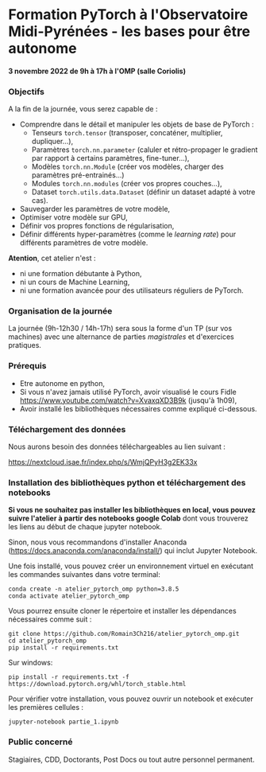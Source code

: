 # Formation PyTorch à l'Observatoire Midi-Pyrénées - les bases pour être autonome

#### 3 novembre 2022 de 9h à 17h à l'OMP (salle Coriolis)

### Objectifs

A la fin de la journée, vous serez capable de : 

 * Comprendre dans le détail et manipuler les objets de base de PyTorch :
   * Tenseurs ```torch.tensor``` (transposer, concaténer, multiplier, dupliquer...),
   * Paramètres ```torch.nn.parameter``` (caluler et rétro-propager le gradient par rapport à certains paramètres, fine-tuner...),
   * Modèles ```torch.nn.Module``` (créer vos modèles, charger des paramètres pré-entrainés...)
   * Modules ```torch.nn.modules``` (créer vos propres couches...),
   * Dataset ```torch.utils.data.Dataset``` (définir un dataset adapté à votre cas).
 * Sauvegarder les paramètres de votre modèle,
 * Optimiser votre modèle sur GPU,
 * Définir vos propres fonctions de régularisation,
 * Définir différents hyper-paramètres (comme le *learning rate*) pour différents paramètres de votre modèle.  
 
 **Atention**, cet atelier n'est :
 
 * ni une formation débutante à Python,
 * ni un cours de Machine Learning,
 * ni une formation avancée pour des utilisateurs réguliers de PyTorch.
 
### Organisation de la journée

La journée (9h-12h30 / 14h-17h) sera sous la forme d'un TP (sur vos machines) avec une alternance de parties *magistrales* et d'exercices pratiques.

### Prérequis

 * Etre autonome en python,
 * Si vous n'avez jamais utilisé PyTorch, avoir visualisé le cours Fidle https://www.youtube.com/watch?v=XvaxqXD3B9k (jusqu'à 1h09),
 * Avoir installé les bibliothèques nécessaires comme expliqué ci-dessous.
 
### Téléchargement des données 

Nous aurons besoin des données téléchargeables au lien suivant : 

https://nextcloud.isae.fr/index.php/s/WmjQPyH3g2EK33x

### Installation des bibliothèques python et téléchargement des notebooks

**Si vous ne souhaitez pas installer les bibliothèques en local, vous pouvez suivre l'atelier à partir des notebooks google Colab** dont vous trouverez les liens au début de chaque jupyter notebook.

Sinon, nous vous recommandons d'installer Anaconda (https://docs.anaconda.com/anaconda/install/) qui inclut Jupyter Notebook. 

Une fois installé, vous pouvez créer un environnement virtuel en exécutant les commandes suivantes dans votre terminal:

```
conda create -n atelier_pytorch_omp python=3.8.5
conda activate atelier_pytorch_omp
```

Vous pourrez ensuite cloner le répertoire et installer les dépendances nécessaires comme suit :

```
git clone https://github.com/Romain3Ch216/atelier_pytorch_omp.git
cd atelier_pytorch_omp
pip install -r requirements.txt
```
Sur windows:
```
pip install -r requirements.txt -f https://download.pytorch.org/whl/torch_stable.html
```

Pour vérifier votre installation, vous pouvez ouvrir un notebook et exécuter les premières cellules :

```
jupyter-notebook partie_1.ipynb
```

### Public concerné

Stagiaires, CDD, Doctorants, Post Docs ou tout autre personnel permanent.
